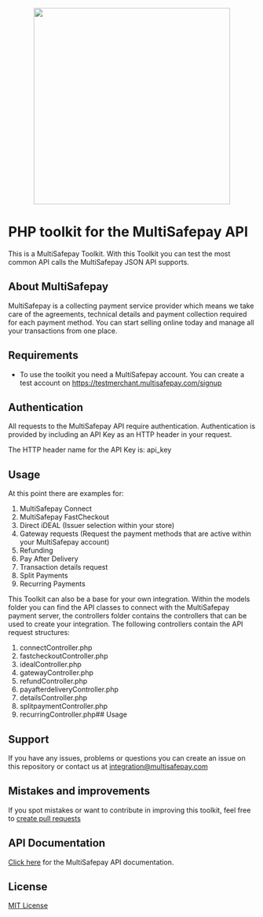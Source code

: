 <p align="center">
  <img src="https://www.multisafepay.com/img/multisafepaylogo.svg" width="400px" position="center">
</p>

# PHP toolkit for the MultiSafepay API
This is a MultiSafepay Toolkit. With this Toolkit you can test the most common API calls the MultiSafepay JSON API supports.

## About MultiSafepay
MultiSafepay is a collecting payment service provider which means we take care of the agreements, technical details and payment collection required for each payment method. You can start selling online today and manage all your transactions from one place.

## Requirements
- To use the toolkit you need a MultiSafepay account. You can create a test account on https://testmerchant.multisafepay.com/signup

## Authentication
All requests to the MultiSafepay API require authentication. Authentication is provided by including an API Key as an HTTP header in your request. 

The HTTP header name for the API Key is: api_key

## Usage
At this point there are examples for:

1. MultiSafepay Connect
2. MultiSafepay FastCheckout
3. Direct iDEAL (Issuer selection within your store)
4. Gateway requests (Request the payment methods that are active within your MultiSafepay account)
5. Refunding
6. Pay After Delivery
7. Transaction details request
8. Split Payments
9. Recurring Payments



This Toolkit can also be a base for your own integration. Within the models folder you can find the API classes to connect with the MultiSafepay payment server, the controllers folder contains the controllers that can be used
to create your integration. The following controllers contain the API request structures:
 
1. connectController.php
2. fastcheckoutController.php
3. idealController.php
4. gatewayController.php
5. refundController.php
6. payafterdeliveryController.php
7. detailsController.php
8. splitpaymentController.php
9. recurringController.php## Usage

## Support
If you have any issues, problems or questions you can create an issue on this repository or contact us at <a href="mailto:integration@multisafepay.com">integration@multisafepay.com</a>

## Mistakes and improvements 
If you spot mistakes or want to contribute in improving this toolkit, feel free to [create pull requests](https://github.com/MultiSafepay/PHP/pulls)

## API Documentation
[Click here](https://docs.multisafepay.com/api/) for the MultiSafepay API documentation.
## License
[MIT License](https://github.com/MultiSafepay/PHP/blob/master/LICENSE.md)

